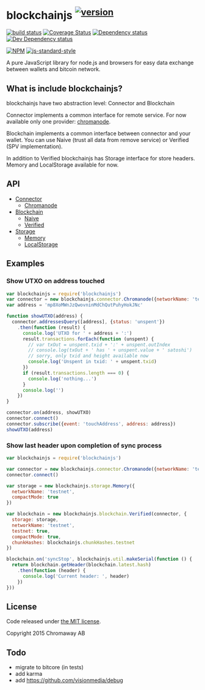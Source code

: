 # blockchainjs <sup>[![version](http://vb.teelaun.ch/chromaway/blockchainjs.svg)](https://www.npmjs.org/package/blockchainjs/)</sup>

[![build status](https://img.shields.io/travis/chromaway/blockchainjs.svg?branch=master&style=flat-square)](http://travis-ci.org/chromaway/blockchainjs)
[![Coverage Status](https://img.shields.io/coveralls/chromaway/blockchainjs.svg?style=flat-square)](https://coveralls.io/r/chromaway/blockchainjs)
[![Dependency status](https://img.shields.io/david/chromaway/blockchainjs.svg?style=flat-square)](https://david-dm.org/chromaway/blockchainjs#info=dependencies)
[![Dev Dependency status](https://img.shields.io/david/chromaway/blockchainjs.svg?style=flat-square)](https://david-dm.org/chromaway/blockchainjs#info=devDependencies)

[![NPM](https://nodei.co/npm/blockchainjs.png)](https://www.npmjs.com/package/blockchainjs)
[![js-standard-style](https://cdn.rawgit.com/feross/standard/master/badge.svg)](https://github.com/feross/standard)

A pure JavaScript library for node.js and browsers for easy data exchange between wallets and bitcoin network.

## What is include blockchainjs?

blockchainjs have two abstraction level: Connector and Blockchain

Connector implements a common interface for remote service. For now available only one provider: [chromanode](https://github.com/chromaway/chromanode).

Blockchain implements a common interface between connector and your wallet. You can use Naive (trust all data from remove service) or Verified (SPV implementation).

In addition to Verified blockchainjs has Storage interface for store headers. Memory and LocalStorage available for now.

## API

  * [Connector](docs/connector.md)
    * [Chromanode](docs/connector.md#chromanode)
  * [Blockchain](docs/blockchainapi.md)
    * [Naive](docs/blockchainapi.md#naive)
    * [Verified](docs/blockchainapi.md#verified)
  * [Storage](docs/storageapi.md)
    * [Memory](docs/storageapi.md#memory)
    * [LocalStorage](docs/storageapi.md#localstorage)

## Examples

### Show UTXO on address touched
```js
var blockchainjs = require('blockchainjs')
var connector = new blockchainjs.connector.Chromanode({networkName: 'testnet'})
var address = 'mp8XoMWnJzQwovninMdChQutPuhyHokJNc'

function showUTXO(address) {
  connector.addressesQuery([address], {status: 'unspent'})
    .then(function (result) {
      console.log('UTXO for ' + address + ':')
      result.transactions.forEach(function (unspent) {
        // var txOut = unspent.txid + ':' + unspent.outIndex
        // console.log(txOut + ' has ' + unspent.value + ' satoshi')
        // sorry, only txid and height available now
        console.log('Unspent in txid: ' + unspent.txid)
      })
      if (result.transactions.length === 0) {
        console.log('nothing...')
      }
      console.log('')
    })
}

connector.on(address, showUTXO)
connector.connect()
connector.subscribe({event: 'touchAddress', address: address})
showUTXO(address)
```

### Show last header upon completion of sync process
```js
var blockchainjs = require('blockchainjs')

var connector = new blockchainjs.connector.Chromanode({networkName: 'testnet'})
connector.connect()

var storage = new blockchainjs.storage.Memory({
  networkName: 'testnet',
  compactMode: true
})

var blockchain = new blockchainjs.blockchain.Verified(connector, {
  storage: storage,
  networkName: 'testnet',
  testnet: true,
  compactMode: true,
  chunkHashes: blockchainjs.chunkHashes.testnet
})

blockchain.on('syncStop', blockchainjs.util.makeSerial(function () {
  return blockchain.getHeader(blockchain.latest.hash)
    .then(function (header) {
      console.log('Current header: ', header)
    })
}))
```

## License

Code released under [the MIT license](LICENSE).

Copyright 2015 Chromaway AB

## Todo

  * migrate to bitcore (in tests)
  * add karma
  * add https://github.com/visionmedia/debug
